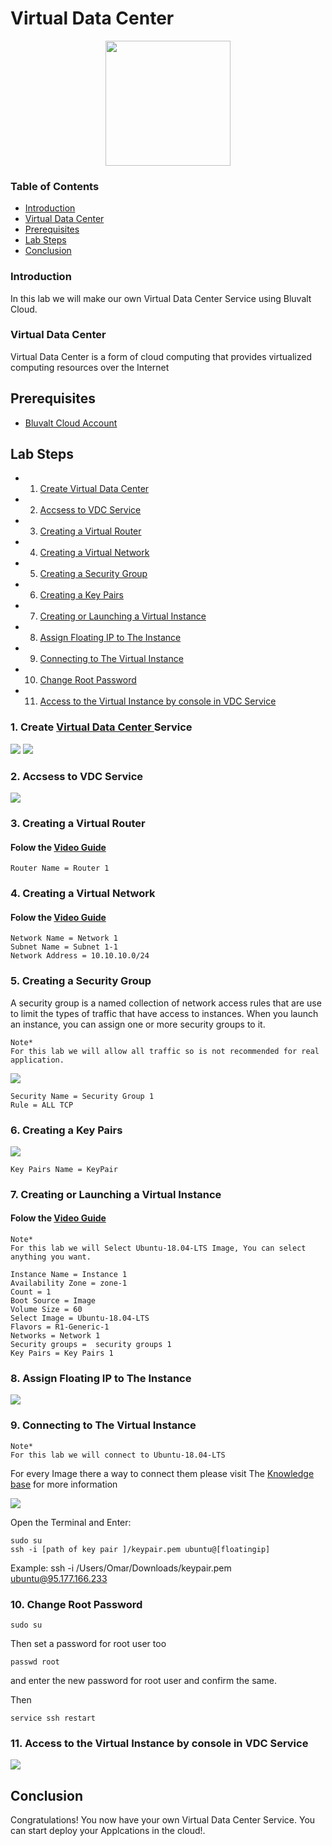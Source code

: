# Virtual Data Center

 <p align="center">
  <img src='images/vdc.png ' width="200" />
</p>


### Table of Contents
* [Introduction](#introduction)
* [Virtual Data Center](#virtual-data-center)
* [Prerequisites](#prerequisites)
* [Lab Steps](#lab-steps)
* [Conclusion](#conclusion)

### Introduction
In this lab we will make our own Virtual Data Center Service using Bluvalt Cloud.

### Virtual Data Center
Virtual Data Center is a form of cloud computing that provides virtualized computing resources over the Internet
## Prerequisites
* [Bluvalt Cloud Account](https://cloud.bluvalt.com/#/register "Bluvalt Cloud")
 

## Lab Steps
* 1. [Create Virtual Data Center](#1.-create-virtual-data-center-service)
* 2. [Accsess to VDC Service](#2.-accsess-to-vdc-service)
* 3. [Creating a Virtual Router](#3.-creating-a-virtual-router)
* 4. [Creating a Virtual Network](#4.-creating-a-Virtual-Network)
* 5. [Creating a Security Group](#5.-creating-a-Security-Group)
* 6. [Creating a Key Pairs](#6.-creating-a-Key-Pairs)
* 7. [Creating or Launching a Virtual Instance](#7.-creating-or-launching-a-virtual-instance)
* 8. [Assign Floating IP to The Instance](#8.-assign-floating-ip-to-the-instance)
* 9. [Connecting to The Virtual Instance](#9.-connecting-to-the-virtual-instance)
* 10. [Change Root Password](#10.-change-root-password)
* 11. [Access to the Virtual Instance by console in VDC Service](#11.-access-to-the-virtual-instance-by-console-in-vdc-service)


### 1. Create [Virtual Data Center ](https://cloud.bluvalt.com/#/virtual-data-center/ "Virtual Data Center ") Service
![](images/vdc1.gif)
![](images/vdc2.gif)
### 2. Accsess to VDC Service 
![](images/vdc3.gif)

### 3. Creating a Virtual Router 
#### Folow the [Video Guide](https://kb.bluvalt.com/uploads/Create_router.mp4 "Video Guide")

```
Router Name = Router 1
```

### 4. Creating a Virtual Network 
#### Folow the [Video Guide](https://kb.bluvalt.com/uploads/create_network.mp4 "Video Guide")
```
Network Name = Network 1
Subnet Name = Subnet 1-1
Network Address = 10.10.10.0/24
```


### 5. Creating a Security Group
A security group is a named collection of network access rules that are use to limit the types of traffic that have access to instances. When you launch an instance, you can assign one or more security groups to it. 

```
Note*
For this lab we will allow all traffic so is not recommended for real application.
```
![](images/vdc4.gif)

 ```
 Security Name = Security Group 1
 Rule = ALL TCP
 ```

### 6. Creating a Key Pairs
![](images/vdc5.gif)
```
Key Pairs Name = KeyPair
```

### 7. Creating or Launching a Virtual Instance 
#### Folow the [Video Guide](https://youtu.be/Z7Q5n6i7dHI "Video Guide")

```
Note*
For this lab we will Select Ubuntu-18.04-LTS Image, You can select anything you want.
```

```
Instance Name = Instance 1
Availability Zone = zone-1
Count = 1
Boot Source = Image
Volume Size = 60
Select Image = Ubuntu-18.04-LTS
Flavors = R1-Generic-1
Networks = Network 1
Security groups =  security groups 1
Key Pairs = Key Pairs 1 
```


### 8. Assign Floating IP to The Instance 
![](images/vdc6.gif)

### 9. Connecting to The Virtual Instance  
```
Note*
For this lab we will connect to Ubuntu-18.04-LTS
```
For every Image there a way to connect them please visit The [Knowledge base](https://kb.bluvalt.com/ "Knowledge base") for more information

![](images/vdc7.gif)

Open the Terminal and Enter:
```
sudo su 
ssh -i [path of key pair ]/keypair.pem ubuntu@[floatingip] 
```
Example: ssh -i /Users/Omar/Downloads/keypair.pem ubuntu@95.177.166.233

### 10. Change Root Password
```
sudo su 
```
Then set a password for root user too

```
passwd root
```
and enter the new password for root user and confirm the same.

Then
```
service ssh restart  
```

### 11. Access to the Virtual Instance by console in VDC Service
![](images/vdc8.gif)


## Conclusion 
Congratulations! You now have your own Virtual Data Center Service. You can start deploy your Applcations in the cloud!.

